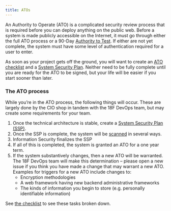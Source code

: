 ```yaml
---
title: ATOs
---
```


An Authority to Operate (ATO) is a complicated security review process that is required before you can deploy anything on the public web. Before a system is made publicly accessible on the Internet, it must go through either the full ATO process or a 90-Day [Authority to Test](types/). If either are not yet complete, the system must have some level of authentication required for a user to enter.

As soon as your project gets off the ground, you will want to create an [ATO checklist](checklist/) and a [System Security Plan](ssp/). Neither need to be fully complete until you are ready for the ATO to be signed, but your life will be easier if you start sooner than later.

### The ATO process

While you’re in the ATO process, the following things will occur. These are largely done by the CIO shop in tandem with the 18F DevOps team, but may create some requirements for your team.

1. Once the technical architecture is stable, create a [System Security Plan (SSP)](ssp/).
1. Once the SSP is complete, the system will be [scanned](../security/scanning/) in several ways.
1. Information Security finalizes the SSP
1. If all of this is completed, the system is granted an ATO for a one year term.
1. If the system substantively changes, then a new ATO will be warranted. The 18F DevOps team will make this determination – please open a new issue if you think you have made a change that may warrant a new ATO. Examples for triggers for a new ATO include changes to:
    * Encryption methodologies
    * A web framework having new backend administrative frameworks
    * The kinds of information you begin to store (e.g. personally identifiable information)

See [the checklist](checklist/) to see these tasks broken down.
